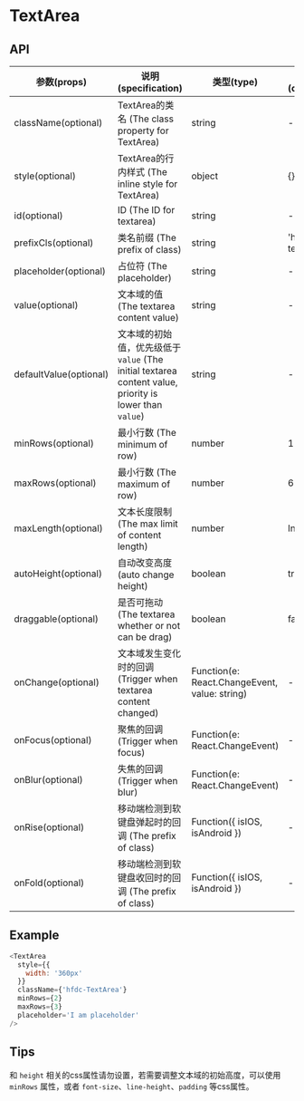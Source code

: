 # TextArea

## API

| 参数(props) | 说明(specification) | 类型(type) | 默认值(defaultProps) |
| --- | --- | --- | --- |
| className(optional) | TextArea的类名 (The class property for TextArea) | string | - |
| style(optional) | TextArea的行内样式 (The inline style for TextArea) | object | {} |
| id(optional) | ID (The ID for textarea) | string | - |
| prefixCls(optional) | 类名前缀 (The prefix of class) | string | 'hfdc-textarea' |
| placeholder(optional) | 占位符 (The placeholder) | string | - |
| value(optional) | 文本域的值 (The textarea content value) | string | - |
| defaultValue(optional) | 文本域的初始值，优先级低于 `value` (The initial textarea content value, priority is lower than `value`) | string | - |
| minRows(optional) | 最小行数 (The minimum of row) | number | 1 |
| maxRows(optional) | 最小行数 (The maximum of row) | number | 6 |
| maxLength(optional) | 文本长度限制 (The max limit of content length) | number | Infinity |
| autoHeight(optional) | 自动改变高度 (auto change height) | boolean | true |
| draggable(optional) | 是否可拖动 (The textarea whether or not can be drag) | boolean | false |
| onChange(optional) | 文本域发生变化时的回调 (Trigger when textarea content changed) | Function(e: React.ChangeEvent<HTMLTextAreaElement>, value: string) | - |
| onFocus(optional) | 聚焦的回调 (Trigger when focus) | Function(e: React.ChangeEvent<HTMLTextAreaElement>) | - |
| onBlur(optional) | 失焦的回调 (Trigger when blur) | Function(e: React.ChangeEvent<HTMLTextAreaElement>) | - |
| onRise(optional) | 移动端检测到软键盘弹起时的回调 (The prefix of class) | Function({ isIOS, isAndroid }) | - |
| onFold(optional) | 移动端检测到软键盘收回时的回调 (The prefix of class) | Function({ isIOS, isAndroid }) | - |

## Example

```javascript
<TextArea
  style={{
    width: '360px'
  }}
  className={'hfdc-TextArea'}
  minRows={2}
  maxRows={3}
  placeholder='I am placeholder'
/>
```

## Tips
和 `height` 相关的css属性请勿设置，若需要调整文本域的初始高度，可以使用 `minRows` 属性，或者 `font-size`、`line-height`、`padding` 等css属性。